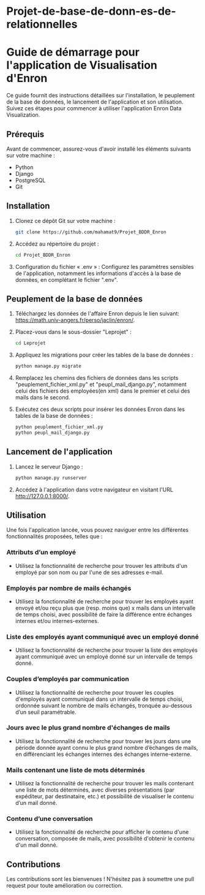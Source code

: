 # Projet-de-base-de-donn-es-de-relationnelles

# Guide de démarrage pour l'application de Visualisation d'Enron

Ce guide fournit des instructions détaillées sur l'installation, le peuplement de la base de données, le lancement de l'application et son utilisation. Suivez ces étapes pour commencer à utiliser l'application Enron Data Visualization.

## Prérequis

Avant de commencer, assurez-vous d'avoir installé les éléments suivants sur votre machine :
- Python
- Django
- PostgreSQL
- Git

## Installation

1. Clonez ce dépôt Git sur votre machine :
    ```bash 
    git clone https://github.com/mahamat9/Projet_BDDR_Enron 
    ```

2. Accédez au répertoire du projet :
    ```bash 
    cd Projet_BDDR_Enron
    ```

3. Configuration du fichier « .env » : Configurez les paramètres sensibles de l'application, notamment les informations d'accès à la base de données, en complétant le fichier ".env".

## Peuplement de la base de données

1. Téléchargez les données de l'affaire Enron depuis le lien suivant: https://math.univ-angers.fr/perso/jaclin/enron/.

2. Placez-vous dans le sous-dossier "Leprojet" :
    ```bash 
    cd Leprojet
    ```

3. Appliquez les migrations pour créer les tables de la base de données :
    ```bash 
    python manage.py migrate 
    ```

4. Remplacez les chemins des fichiers de données dans les scripts "peuplement_fichier_xml.py" et "peupl_mail_django.py", notamment celui des fichiers des employées(en xml) dans le premier et celui des mails dans le second.

5. Exécutez ces deux scripts pour insérer les données Enron dans les tables de la base de données :
    ```bash 
    python peuplement_fichier_xml.py
    python peupl_mail_django.py 
    ```

## Lancement de l'application

1. Lancez le serveur Django :
    ```bash
    python manage.py runserver 
    ```
    
2. Accédez à l'application dans votre navigateur en visitant l'URL http://127.0.0.1:8000/.

## Utilisation

Une fois l'application lancée, vous pouvez naviguer entre les différentes fonctionnalités proposées, telles que :

### Attributs d’un employé

- Utilisez la fonctionnalité de recherche pour trouver les attributs d'un employé par son nom ou par l'une de ses adresses e-mail.

### Employés par nombre de mails échangés

- Utilisez la fonctionnalité de recherche pour trouver les employés ayant envoyé et/ou reçu plus que (resp. moins que) x mails dans un intervalle de temps choisi, avec possibilité de faire la différence entre échanges internes et/ou internes-externes.

### Liste des employés ayant communiqué avec un employé donné

- Utilisez la fonctionnalité de recherche pour trouver la liste des employés ayant communiqué avec un employé donné sur un intervalle de temps donné.

### Couples d’employés par communication

- Utilisez la fonctionnalité de recherche pour trouver les couples d'employés ayant communiqué dans un intervalle de temps choisi, ordonnée suivant le nombre de mails échangés, tronquée au-dessous d’un seuil paramétrable.

### Jours avec le plus grand nombre d'échanges de mails

- Utilisez la fonctionnalité de recherche pour trouver les jours dans une période donnée ayant connu le plus grand nombre d’échanges de mails, en différenciant les échanges internes des échanges interne-externe.

### Mails contenant une liste de mots déterminés

- Utilisez la fonctionnalité de recherche pour trouver les mails contenant une liste de mots déterminés, avec diverses présentations (par expéditeur, par destinataire, etc.) et possibilité de visualiser le contenu d’un mail donné.

### Contenu d’une conversation

- Utilisez la fonctionnalité de recherche pour afficher le contenu d'une conversation, composée de mails, avec possibilité d'obtenir le contenu d'un mail donné.


## Contributions

Les contributions sont les bienvenues ! N'hésitez pas à soumettre une pull request pour toute amélioration ou correction.
